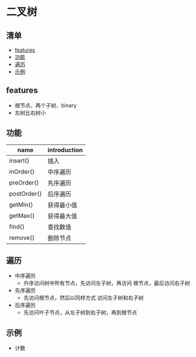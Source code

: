 # 二叉树

## 清单
* [features](#features)
* [功能](#功能)
* [遍历](#遍历)
* [示例](#示例)

## features
* 根节点、两个子树、binary
* 左树比右树小

## 功能
| name | introduction|
| --- | --- |
| insert() | 插入 |
| inOrder() | 中序遍历 |
| preOrder() | 先序遍历 |
| postOrder() | 后序遍历 |
| getMin() | 获得最小值 |
| getMax() | 获得最大值 |
| find() | 查找数值 |
| remove() | 删除节点 |

## 遍历
* 中序遍历
   * 升序访问树中所有节点，先访问左子树，再访问 根节点，最后访问右子树
* 先序遍历
   * 先访问根节点，然后以同样方式 访问左子树和右子树
* 后序遍历
   * 先访问叶子节点，从左子树到右子树，再到根节点

## 示例
* 计数